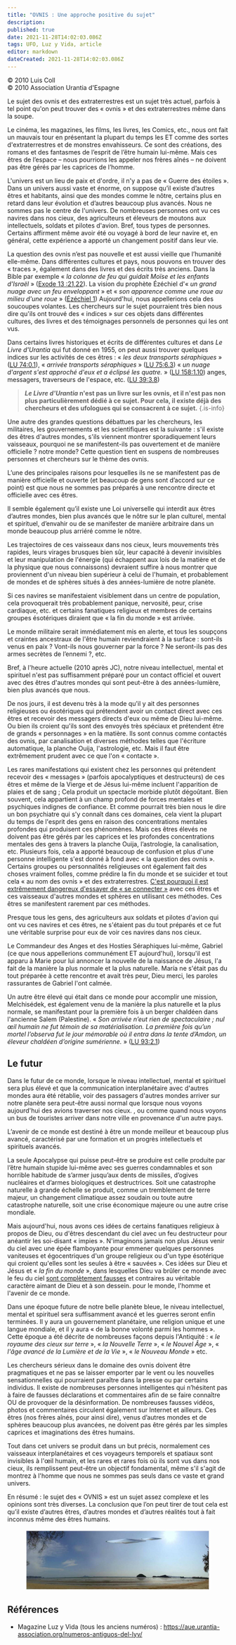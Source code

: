 ```yaml
---
title: "OVNIS : Une approche positive du sujet"
description: 
published: true
date: 2021-11-28T14:02:03.086Z
tags: UFO, Luz y Vida, article
editor: markdown
dateCreated: 2021-11-28T14:02:03.086Z
---
```


<p class="v-card v-sheet theme--light gray lighten-3 px-2">© 2010 Luis Coll<br>© 2010 Association Urantia d'Espagne</p>


Le sujet des ovnis et des extraterrestres est un sujet très actuel, parfois à tel point qu'on peut trouver des « ovnis » et des extraterrestres même dans la soupe.

Le cinéma, les magazines, les films, les livres, les Comics, etc., nous ont fait un mauvais tour en présentant la plupart du temps les ET comme des sortes d'extraterrestres et de monstres envahisseurs. Ce sont des créations, des romans et des fantasmes de l’esprit de l’être humain lui-même. Mais ces êtres de l’espace – nous pourrions les appeler nos frères aînés – ne doivent pas être gérés par les caprices de l’homme.

L'univers est un lieu de paix et d'ordre, il n'y a pas de « Guerre des étoiles ». Dans un univers aussi vaste et énorme, on suppose qu’il existe d’autres êtres et habitants, ainsi que des mondes comme le nôtre, certains plus en retard dans leur évolution et d’autres beaucoup plus avancés. Nous ne sommes pas le centre de l'univers. De nombreuses personnes ont vu ces navires dans nos cieux, des agriculteurs et éleveurs de moutons aux intellectuels, soldats et pilotes d'avion. Bref, tous types de personnes. Certains affirment même avoir été ou voyagé à bord de leur navire et, en général, cette expérience a apporté un changement positif dans leur vie.

La question des ovnis n’est pas nouvelle et est aussi vieille que l’humanité elle-même. Dans différentes cultures et pays, nous pouvons en trouver des « traces », également dans des livres et des écrits très anciens. Dans la Bible par exemple « _la colonne de feu qui guidait Moïse et les enfants d'Israël_ » ([Exode 13 :21,22](/fr/Bible/Exodus/13#v21)). La vision du prophète Ézéchiel d'« _un grand nuage avec un feu enveloppant_ » et « _son apparence comme une roue au milieu d'une roue_ » ([Ézéchiel 1](/fr/Bible/Ezekiel/1)) Aujourd'hui, nous appellerions cela des soucoupes volantes. Les chercheurs sur le sujet pourraient très bien nous dire qu'ils ont trouvé des « indices » sur ces objets dans différentes cultures, des livres et des témoignages personnels de personnes qui les ont vus.

Dans certains livres historiques et écrits de différentes cultures et dans _Le Livre d'Urantia_ qui fut donné en 1955, on peut aussi trouver quelques indices sur les activités de ces êtres : « _les deux transports séraphiques_ » ([LU 74:0.1](/fr/The_Urantia_Book/74#p0_1)), « _arrivée transports séraphiques_ » ([LU 75:6.3](/fr/The_Urantia_Book/75#p6_3)) « _un nuage d'argent s'est approché d'eux et a éclipsé les quatre._ » ([LU 158:1.10](/fr/The_Urantia_Book/158#p1_10)) anges, messagers, traverseurs de l'espace, etc. ([LU 39:3.8](/fr/The_Urantia_Book/39#p3_8))

> **_Le Livre d'Urantia_ n'est pas un livre sur les ovnis, et il n'est pas non plus particulièrement dédié à ce sujet. Pour cela, il existe déjà des chercheurs et des ufologues qui se consacrent à ce sujet.**
{.is-info}

Une autre des grandes questions débattues par les chercheurs, les militaires, les gouvernements et les scientifiques est la suivante : s'il existe des êtres d'autres mondes, s'ils viennent montrer sporadiquement leurs vaisseaux, pourquoi ne se manifestent-ils pas ouvertement et de manière officielle ? notre monde? Cette question tient en suspens de nombreuses personnes et chercheurs sur le thème des ovnis.

L’une des principales raisons pour lesquelles ils ne se manifestent pas de manière officielle et ouverte (et beaucoup de gens sont d’accord sur ce point) est que nous ne sommes pas préparés à une rencontre directe et officielle avec ces êtres.

Il semble également qu’il existe une Loi universelle qui interdit aux êtres d’autres mondes, bien plus avancés que le nôtre sur le plan culturel, mental et spirituel, d’envahir ou de se manifester de manière arbitraire dans un monde beaucoup plus arriéré comme le nôtre.

Les trajectoires de ces vaisseaux dans nos cieux, leurs mouvements très rapides, leurs virages brusques bien sûr, leur capacité à devenir invisibles et leur manipulation de l'énergie (qui échappent aux lois de la matière et de la physique que nous connaissons) devraient suffire à nous montrer que proviennent d'un niveau bien supérieur à celui de l'humain, et probablement de mondes et de sphères situés à des années-lumière de notre planète.

Si ces navires se manifestaient visiblement dans un centre de population, cela provoquerait très probablement panique, nervosité, peur, crise cardiaque, etc. et certains fanatiques religieux et membres de certains groupes ésotériques diraient que « la fin du monde » est arrivée.

Le monde militaire serait immédiatement mis en alerte, et tous les soupçons et craintes ancestraux de l'être humain reviendraient à la surface : sont-ils venus en paix ? Vont-ils nous gouverner par la force ? Ne seront-ils pas des armes secrètes de l’ennemi ?, etc.

Bref, à l'heure actuelle (2010 après JC), notre niveau intellectuel, mental et spirituel n'est pas suffisamment préparé pour un contact officiel et ouvert avec des êtres d'autres mondes qui sont peut-être à des années-lumière, bien plus avancés que nous.

De nos jours, il est devenu très à la mode qu'il y ait des personnes religieuses ou ésotériques qui prétendent avoir un contact direct avec ces êtres et recevoir des messagers directs d'eux ou même de Dieu lui-même. Ou bien ils croient qu'ils sont des envoyés très spéciaux et prétendent être de grands « personnages » en la matière. Ils sont connus comme contactés des ovnis, par canalisation et diverses méthodes telles que l'écriture automatique, la planche Ouija, l'astrologie, etc. Mais il faut être extrêmement prudent avec ce que l'on « contacte ».

Les rares manifestations qui existent chez les personnes qui prétendent recevoir des « messages » (parfois apocalyptiques et destructeurs) de ces êtres et même de la Vierge et de Jésus lui-même incluent l'apparition de plaies et de sang ; Cela produit un spectacle morbide plutôt dégoûtant. Bien souvent, cela appartient à un champ profond de forces mentales et psychiques indignes de confiance. Et comme pourrait très bien nous le dire un bon psychiatre qui s'y connaît dans ces domaines, cela vient la plupart du temps de l'esprit des gens en raison des concentrations mentales profondes qui produisent ces phénomènes. Mais ces êtres élevés ne doivent pas être gérés par les caprices et les profondes concentrations mentales des gens à travers la planche Ouija, l’astrologie, la canalisation, etc. Plusieurs fois, cela a apporté beaucoup de confusion et plus d'une personne intelligente s'est donné à fond avec « la question des ovnis ». Certains groupes ou personnalités religieuses ont également fait des choses vraiment folles, comme prédire la fin du monde et se suicider et tout cela « au nom des ovnis » et des extraterrestres. <ins>C'est pourquoi il est extrêmement dangereux d'essayer de « se connecter »</ins> avec ces êtres et ces vaisseaux d'autres mondes et sphères en utilisant ces méthodes. Ces êtres se manifestent rarement par ces méthodes.

Presque tous les gens, des agriculteurs aux soldats et pilotes d'avion qui ont vu ces navires et ces êtres, ne s'étaient pas du tout préparés et ce fut une véritable surprise pour eux de voir ces navires dans nos cieux.

Le Commandeur des Anges et des Hosties Séraphiques lui-même, Gabriel (ce que nous appellerions communément ET aujourd'hui), lorsqu'il est apparu à Marie pour lui annoncer la nouvelle de la naissance de Jésus, l'a fait de la manière la plus normale et la plus naturelle. María ne s'était pas du tout préparée à cette rencontre et avait très peur, Dieu merci, les paroles rassurantes de Gabriel l'ont calmée.

Un autre être élevé qui était dans ce monde pour accomplir une mission, Melchisédek, est également venu de la manière la plus naturelle et la plus normale, se manifestant pour la première fois à un berger chaldéen dans l'ancienne Salem (Palestine). « _Son arrivée n’eut rien de spectaculaire ; nul œil humain ne fut témoin de sa matérialisation. La première fois qu’un mortel l’observa fut le jour mémorable où il entra dans la tente d’Amdon, un éleveur chaldéen d’origine sumérienne._ » ([LU 93:2.1](/fr/The_Urantia_Book/93#p2_1))

## Le futur

Dans le futur de ce monde, lorsque le niveau intellectuel, mental et spirituel sera plus élevé et que la communication interplanétaire avec d'autres mondes aura été rétablie, voir des passagers d'autres mondes arriver sur notre planète sera peut-être aussi normal que lorsque nous voyons aujourd'hui des avions traverser nos cieux. , ou comme quand nous voyons un bus de touristes arriver dans notre ville en provenance d'un autre pays.

L’avenir de ce monde est destiné à être un monde meilleur et beaucoup plus avancé, caractérisé par une formation et un progrès intellectuels et spirituels avancés.

La seule Apocalypse qui puisse peut-être se produire est celle produite par l’être humain stupide lui-même avec ses guerres condamnables et son horrible habitude de s’armer jusqu’aux dents de missiles, d’ogives nucléaires et d’armes biologiques et destructrices. Soit une catastrophe naturelle à grande échelle se produit, comme un tremblement de terre majeur, un changement climatique assez soudain ou toute autre catastrophe naturelle, soit une crise économique majeure ou une autre crise mondiale.

Mais aujourd'hui, nous avons ces idées de certains fanatiques religieux à propos de Dieu, ou d'êtres descendant du ciel avec un feu destructeur pour anéantir les soi-disant « impies ». N'imaginons jamais non plus Jésus venir du ciel avec une épée flamboyante pour emmener quelques personnes vaniteuses et égocentriques d'un groupe religieux ou d'un type ésotérique qui croient qu'elles sont les seules à être « sauvées ». Ces idées sur Dieu et Jésus et « _la fin du monde_ », dans lesquelles Dieu va brûler ce monde avec le feu du ciel <ins>sont complètement fausses</ins> et contraires au véritable caractère aimant de Dieu et à son dessein. pour le monde, l'homme et l'avenir de ce monde.

Dans une époque future de notre belle planète bleue, le niveau intellectuel, mental et spirituel sera suffisamment avancé et les guerres seront enfin terminées. Il y aura un gouvernement planétaire, une religion unique et une langue mondiale, et il y aura « de la bonne volonté parmi les hommes ». Cette époque a été décrite de nombreuses façons depuis l'Antiquité : « _le royaume des cieux sur terre_ », « _la Nouvelle Terre_ », « _le Nouvel Âge_ », « _l'âge avancé de la Lumière et de la Vie_ », « _le Nouveau Monde_ » etc.

Les chercheurs sérieux dans le domaine des ovnis doivent être pragmatiques et ne pas se laisser emporter par le vent ou les nouvelles sensationnelles qui pourraient paraître dans la presse ou par certains individus. Il existe de nombreuses personnes intelligentes qui n’hésitent pas à faire de fausses déclarations et commentaires afin de se faire connaître OU de provoquer de la désinformation. De nombreuses fausses vidéos, photos et commentaires circulent également sur Internet et ailleurs. Ces êtres (nos frères aînés, pour ainsi dire), venus d’autres mondes et de sphères beaucoup plus avancées, ne doivent pas être gérés par les simples caprices et imaginations des êtres humains.

Tout dans cet univers se produit dans un but précis, normalement ces vaisseaux interplanétaires et ces voyageurs temporels et spatiaux sont invisibles à l'œil humain, et les rares et rares fois où ils sont vus dans nos cieux, ils remplissent peut-être un objectif fondamental, même s'il s'agit de montrez à l'homme que nous ne sommes pas seuls dans ce vaste et grand univers.

En résumé : le sujet des « OVNIS » est un sujet assez complexe et les opinions sont très diverses. La conclusion que l’on peut tirer de tout cela est qu’il existe d’autres êtres, d’autres mondes et d’autres réalités tout à fait inconnus même des êtres humains.

<figure id="Figure_1" class="image urantiapedia">
<img src="/image/article/Luz_y_Vida/LyV20/02.jpg">
</figure>

## Références

- Magazine Luz y Vida (tous les anciens numéros) : https://aue.urantia-association.org/numeros-antiguos-del-lyv/

